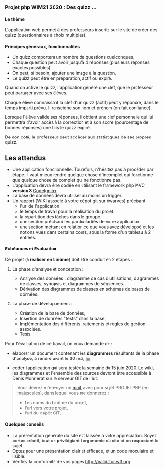 ### Projet php WIM21 2020 : Des  quizz ...

#### Le thème 
L'application web permet à des professeurs inscrits sur le site de créer des quizz (questionnaires à choix 
multiples).

#### Principes généraux, fonctionnalités
- Un quizz comportera un nombre de questions quelconques.
- Chaque question peut avoir jusqu'à 4 réponses (plusieurs  réponses exactes possibles).
- On peut, si besoin, ajouter une image à la question.
- Le quizz peut être en préparation, actif ou expiré.

Quand on active le quizz, l'application généré une clef, que le professeur
peut partager avec ses élèves.

Chaque élève connaissant la clef d'un quizz (actif) peut y répondre, dans 
le temps imparti prévu. Il renseigne son nom et prénom (on fait confiance).


Lorsque l'élève valide ses réponses, il obtient une clef personnelle qui lui permettra d'avoir accès 
à la correction et à son score (pourcentage de bonnes réponses)  une fois le quizz expiré.

De son coté, le professeur peut accèder aux statistiques de ses propres quizz.

## Les attendus

-   Une application fonctionnelle. Toutefois, n'hésitez pas à procéder
    par étape. Il vaut mieux rendre quelque chose d'incomplet qui
    fonctionne que quelque chose de complet qui ne fonctionne pas.
-   L'application devra être codée en utilisant le framework php MVC **version 3**
    [CodeIgniter](https://www.codeigniter.com/).
-   La base de données devra utiliser au moins un trigger.
-   Un rapport (WIKI associé à votre dépot git sur dwarves) précisant
    -   l'url de l'application.
    -   le temps de travail pour la réalisation du projet.
    -   la répartition des tâches dans le groupe.
    -   une section précisant les particularités de votre application.
    -   une section mettant en relation ce que vous avez développé et
        les notions vues dans certains cours, sous la forme d'un
        tableau à 2 entrées.

#### Echéances et Evaluation

Ce projet (**à realiser en binôme**) doit être conduit en 2 étapes :

1.  La phase d'analyse et conception :
    -   Analyse des données : diagramme de cas d'utilisations,
        diagrammes de classes, synopsis et diagrammes de séquences.
    -   Dérivation des diagrammes de classes en schémas de bases de
        données.

2.  La phase de développement :
    -   Création de la base de données,
    -   Insertion de données "tests" dans la base,
    -   Implémentation des différents traitements et règles de gestion
        associées.
    -   Tests

Pour l'évaluation de ce travail, on vous demande de :

- élaborer un document contenant les **diagrammes** résultants
de la phase d'analyse, à rendre avant le 30 mai,
[ici](http://www.iut-fbleau.fr/site/site/DEVOIR).

- coder l'application qui sera testée la semaine du 15 juin 2020. Le
wiki, les diagrammes et l'ensemble des sources devront être accessible
à Denis Monnerat sur le serveur GIT de l'iut.


> Vous devrez m'envoyer un [mail](mailto:monnerat@u-pec.fr), avec pour
> sujet PROJETPHP (en majuscules), dans lequel vous me donnerez :
>
> -   Les noms du binôme du projet,
> -   l'url vers votre projet,
> -   l'url du dépôt GIT,

#### Quelques conseils

-   La présentation générale du site est laissée à votre appréciation.
    Soyez certes créatif, tout en privilégiant l'ergonomie du site et
    en respectant le sujet.
-   Optez pour une présentation clair et efficace, et un code modulaire
    et lisible.
-   Vérifiez la conformité de vos pages <http://validator.w3.org>
